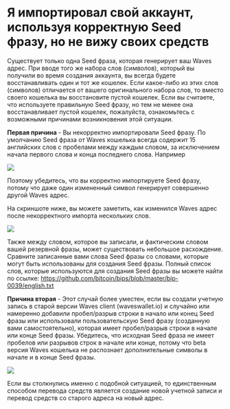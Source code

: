 # Я импортировал свой аккаунт, используя корректную Seed фразу, но не вижу своих средств

Существует только одна Seed фраза, которая генерирует ваш Waves адрес. При вводе того же набора слов (символов), который вы получили во время создания аккаунта, вы всегда будете восстанавливать один и тот же кошелек. Если какое-либо из этих слов (символов) отличается от вашего оригинального набора слов, то вместо своего кошелька вы восстановите пустой кошелек. Если вы считаете, что используете правильную Seed фразу, но тем не менее она восстанавливает пустой кошелек, пожалуйста, ознакомьтесь с возможными причинами возникновения этой ситуации.

**Первая причина** - Вы некорректно импортировали Seed фразу. По умолчанию Seed фраза от Waves кошелька всегда содержит 15 английских слов с пробелами между каждым словом, за исключением начала первого слова и конца последнего слова. Например

![](/_assets/one_seed_01.png)

Поэтому убедитесь, что вы корректно импортируете Seed фразу, потому что даже один измененный символ генерирует совершенно другой Waves адрес.

На скриншоте ниже, вы можете заметить, как изменился Waves адрес после некорректного импорта нескольких слов.

![](/_assets/one_seed_02.png)

Также между словом, которое вы записали, и фактическим словом вашей резервной фразы, может существовать небольшое расхождение. Сравните записанные вами слова Seed фразы со словами, которые могут быть использованы для создания Seed фразы. Полный список слов, которые используются для создания Seed фразы вы можете найти по ссылке: https://github.com/bitcoin/bips/blob/master/bip-0039/english.txt

**Причина вторая** - Этот случай более уместен, если вы создали учетную запись в старой версии Waves client (waveswallet.io) и случайно или намеренно добавили пробел/разрыв строки в начало или конец Seed фразы или использовали пользовательскую Seed фразу (созданную вами самостоятельно), которая имеет пробел/разрыв строки в начале или конце Seed фразы. Убедитесь, что исходная Seed фраза не имеет пробелов или разрывов строк в начале или конце, потому что beta версия Waves кошелька не распознает дополнительные символы в начале и в конце Seed фразы.

![](/_assets/one_seed_03.png)

Если вы столкнулись именно с подобной ситуацией, то единственным способом перевода средств является создание новой учетной записи и перевод средств со старого адреса на новый адрес.
